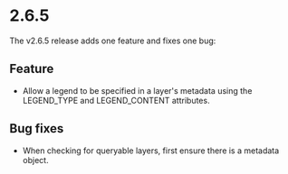 # 2.6.5

The v2.6.5 release adds one feature and fixes one bug:

## Feature

 * Allow a legend to be specified in a layer's metadata using the LEGEND_TYPE and LEGEND_CONTENT attributes.

## Bug fixes

 * When checking for queryable layers, first ensure there is a metadata object.
